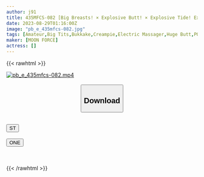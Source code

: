 ```yaml
---
author: j91
title: 435MFCS-082 [Big Breasts! × Explosive Butt! × Explosive Tide! Explosive Triple Crown Voluptuous Girls And Off Paco Night ♪] Erotic Selfies On SNS Are Too Strong Sexual Desire Big Boobs & Deca Ass Daughter And Sex ♪ Sensitivity Is Too Harsh And Mass Squirting Barrage… Climax While Peeling The White Of The Eye Rolling Tide Covered Copulation Two Consecutive Battles! ! [Amachua Saddle Rec # Sheath # Back Dirt Girls] (Yano Sae)
date: 2023-08-29T01:16:00Z
image: "pb_e_435mfcs-082.jpg"
tags: [Amateur,Big Tits,Bukkake,Creampie,Electric Massager,Huge Butt,POV,Squirting ]
maker: [MOON FORCE]
actress: []
---
```



{{< rawhtml >}}

<div class="video" data-videoid="rKKgR22RMzcb66W">
    <a href="javascript:;">
        <img src="https://my.j91.asia/posts/pb_e_435mfcs-082/pb_e_435mfcs-082.jpg" width="WIDTH" height="HEIGHT" alt="pb_e_435mfcs-082.mp4" loading="lazy">
    </a>
</div>

<script type="text/javascript" src="https://j91.asia/asset/on-demand-st.js"></script>

<br>
  <link rel="stylesheet" href="https://j91.asia/asset/bs5.css">
  
  <center>
  <button class="btn btn-primary" type="button" data-bs-toggle="collapse" data-bs-target=".multi-collapse" aria-expanded="false" aria-controls="multiCollapseExample1 multiCollapseExample2"><h2>Download</h2></button></center>
</p>
<div class="row">
  <div class="col">
    <div class="collapse multi-collapse" id="multiCollapseExample1">
      <div class="card card-body">
	      	      <br>
<div class="buttons">  
<a href="https://streamtape.to/v/rKKgR22RMzcb66W"><button class="btn-hover color-3"><i class="fa fa-download"></i> ST</button></a></div>
    </div>
  </div>
</div>
  <div class="col">
    <div class="collapse multi-collapse" id="multiCollapseExample2">
      <div class="card card-body">
	      <br>
<div class="buttons">
    <a href="https://oneupload.to/t6cbrg3ppvp5"><button class="btn-hover color-9"><i class="fa fa-download"></i> ONE</button></a></div>
<br><br>
      </div>
    </div>
  </div>
</div>

{{< /rawhtml >}}
